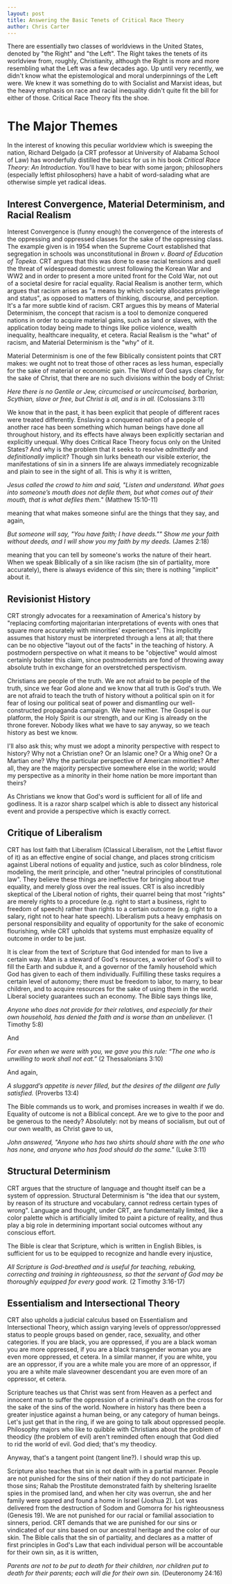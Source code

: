 ```yaml
---
layout: post
title: Answering the Basic Tenets of Critical Race Theory
author: Chris Carter
---
```


There are essentially two classes of worldviews in the United States, denoted by "the Right" and "the Left". The Right takes the tenets of its worldview from, roughly, Christianity, although the Right is more and more resembling what the Left was a few decades ago. Up until very recently, we didn't know what the epistemological and moral underpinnings of the Left were. We knew it was something do to with Socialist and Marxist ideas, but the heavy emphasis on race and racial inequality didn't quite fit the bill for either of those. Critical Race Theory fits the shoe.

# The Major Themes

In the interest of knowing this peculiar worldview which is sweeping the nation, Richard Delgado (a CRT professor at University of Alabama School of Law) has wonderfully distilled the basics for us in his book _Critical Race Theory: An Introduction_. You'll have to bear with some jargon; philosophers (especially leftist philosophers) have a habit of word-salading what are otherwise simple yet radical ideas.

## Interest Convergence, Material Determinism, and Racial Realism

Interest Convergence is (funny enough) the convergence of the interests of the oppressing and oppressed classes for the sake of the oppressing class. The example given is in 1954 when the Supreme Court established that segregation in schools was unconstitutional in _Brown v. Board of Education of Topeka_. CRT argues that this was done to ease racial tensions and quell the threat of widespread domestic unrest following the Korean War and WW2 and in order to present a more united front for the Cold War, not out of a societal desire for racial equality. Racial Realism is another term, which argues that racism arises as "a means by which society allocates privilege and status", as opposed to matters of thinking, discourse, and perception. It's a far more subtle kind of racism. CRT argues this by means of Material Determinism, the concept that racism is a tool to demonize conquered nations in order to acquire material gains, such as land or slaves, with the application today being made to things like police violence, wealth inequality, healthcare inequality, et cetera. Racial Realism is the "what" of racism, and Material Determinism is the "why" of it.

Material Determinism is one of the few Biblically consistent points that CRT makes: we ought not to treat those of other races as less human, especially for the sake of material or economic gain. The Word of God says clearly, for the sake of Christ, that there are no such divisions within the body of Christ:

_Here there is no Gentile or Jew, circumcised or uncircumcised, barbarian, Scythian, slave or free, but Christ is all, and is in all._ (Colossians 3:11)

We know that in the past, it has been explicit that people of different races were treated differently. Enslaving a conquered nation of a people of another race has been something which human beings have done all throughout history, and its effects have always been explicitly sectarian and explicitly unequal. Why does Critical Race Theory focus only on the United States? And why is the problem that it seeks to resolve _admittedly_ and _definitionally_ implicit? Though sin lurks beneath our visible exterior, the manifestations of sin in a sinners life are always immediately recognizable and plain to see in the sight of all. This is why it is written,

_Jesus called the crowd to him and said, "Listen and understand. What goes into someone’s mouth does not defile them, but what comes out of their mouth, that is what defiles them."_ (Matthew 15:10-11)

meaning that what makes someone sinful are the things that they say, and again,

_But someone will say, "You have faith; I have deeds."" Show me your faith without deeds, and I will show you my faith by my deeds._ (James 2:18)

meaning that you can tell by someone's works the nature of their heart. When we speak Biblically of a sin like racism (the sin of partiality, more accurately), there is always evidence of this sin; there is nothing "implicit" about it.

## Revisionist History

CRT strongly advocates for a reexamination of America's history by "replacing comforting majoritarian interpretations of events with ones that square more accurately with minorities’ experiences". This implicitly assumes that history must be interpreted through a lens at all; that there can be no objective "layout out of the facts" in the teaching of history. A postmodern perspective on what it means to be "objective" would almost certainly bolster this claim, since postmodernists are fond of throwing away absolute truth in exchange for an overstretched perspectivism.

Christians are people of the truth. We are not afraid to be people of the truth, since we fear God alone and we know that all truth is God's truth. We are not afraid to teach the truth of history without a political spin on it for fear of losing our political seat of power and dismantling our well-constructed propaganda campaign. We have neither. The Gospel is our platform, the Holy Spirit is our strength, and our King is already on the throne forever. Nobody likes what we have to say anyway, so we teach history as best we know.

I'll also ask this; why must we adopt a minority perspective with respect to history? Why not a Christian one? Or an Islamic one? Or a Whig one? Or a Martian one? Why the particular perspective of American minorities? After all, they are the majority perspective somewhere else in the world; would my perspective as a minority in their home nation be more important than theirs?

As Christians we know that God's word is sufficient for all of life and godliness. It is a razor sharp scalpel which is able to dissect any historical event and provide a perspective which is exactly correct.

## Critique of Liberalism

CRT has lost faith that Liberalism (Classical Liberalism, not the Leftist flavor of it) as an effective engine of social change, and places strong criticism against Liberal notions of equality and justice, such as color blindness, role modeling, the merit principle, and other "neutral principles of constitutional law". They believe these things are ineffective for bringing about true equality, and merely gloss over the real issues. CRT is also incredibly skeptical of the Liberal notion of rights, their quarrel being that most "rights" are merely rights to a procedure (e.g. right to start a business, right to freedom of speech) rather than rights to a certain outcome (e.g. right to a salary, right not to hear hate speech). Liberalism puts a heavy emphasis on personal responsibility and equality of opportunity for the sake of economic flourishing, while CRT upholds that systems must emphasize equality of outcome in order to be just.

It is clear from the text of Scripture that God intended for man to live a certain way. Man is a steward of God's resources, a worker of God's will to fill the Earth and subdue it, and a governor of the family household which God has given to each of them individually. Fulfilling these tasks requires a certain level of autonomy; there must be freedom to labor, to marry, to bear children, and to acquire resources for the sake of using them in the world. Liberal society guarantees such an economy. The Bible says things like,

_Anyone who does not provide for their relatives, and especially for their own household, has denied the faith and is worse than an unbeliever._ (1 Timothy 5:8)

And

_For even when we were with you, we gave you this rule: “The one who is unwilling to work shall not eat.”_ (2 Thessalonians 3:10)

And again,

_A sluggard’s appetite is never filled, but the desires of the diligent are fully satisfied._ (Proverbs 13:4)

The Bible commands us to work, and promises increases in wealth if we do. Equality of outcome is not a Biblical concept. Are we to give to the poor and be generous to the needy? Absolutely: not by means of socialism, but out of our own wealth, as Christ gave to us,

_John answered, "Anyone who has two shirts should share with the one who has none, and anyone who has food should do the same."_ (Luke 3:11)

## Structural Determinism

CRT argues that the structure of language and thought itself can be a system of oppression. Structural Determinism is "the idea that our system, by reason of its structure and vocabulary, cannot redress certain types of wrong". Language and thought, under CRT, are fundamentally limited, like a color palette which is artificially limited to paint a picture of reality, and thus play a big role in determining important social outcomes without any conscious effort.

The Bible is clear that Scripture, which is written in English Bibles, is sufficient for us to be equipped to recognize and handle every injustice,

_All Scripture is God-breathed and is useful for teaching, rebuking, correcting and training in righteousness, so that the servant of God may be thoroughly equipped for every good work._ (2 Timothy 3:16-17)

## Essentialism and Intersectional Theory

CRT also upholds a judicial calculus based on Essentialism and Intersectional Theory, which assign varying levels of oppressor/oppressed status to people groups based on gender, race, sexuality, and other categories. If you are black, you are oppressed, if you are a black woman you are more oppressed, if you are a black transgender woman you are even more oppressed, et cetera. In a similar manner, if you are white, you are an oppressor, if you are a white male you are more of an oppressor, if you are a white male slaveowner descendant you are even more of an oppressor, et cetera.

Scripture teaches us that Christ was sent from Heaven as a perfect and innocent man to suffer the oppression of a criminal's death on the cross for the sake of the sins of the world. Nowhere in history has there been a greater injustice against a human being, or any category of human beings. Let's just get that in the ring, if we are going to talk about oppressed people. Philosophy majors who like to quibble with Christians about the problem of theodicy (the problem of evil) aren't reminded often enough that God died to rid the world of evil. God died; that's my theodicy.

Anyway, that's a tangent point (tangent line?). I should wrap this up.

Scripture also teaches that sin is not dealt with in a partial manner. People are not punished for the sins of their nation if they do not participate in those sins; Rahab the Prostitute demonstrated faith by sheltering Israelite spies in the promised land, and when her city was overrun, she and her family were spared and found a home in Israel (Joshua 2). Lot was delivered from the destruction of Sodom and Gomorra for his righteousness (Genesis 19). We are not punished for our racial or familial association to sinners, period. CRT demands that we are punished for our sins or vindicated of our sins based on our ancestral heritage and the color of our skin. The Bible calls that the sin of partiality, and declares as a matter of first principles in God's Law that each individual person will be accountable for their own sin, as it is written,

_Parents are not to be put to death for their children, nor children put to death for their parents; each will die for their own sin._ (Deuteronomy 24:16)
